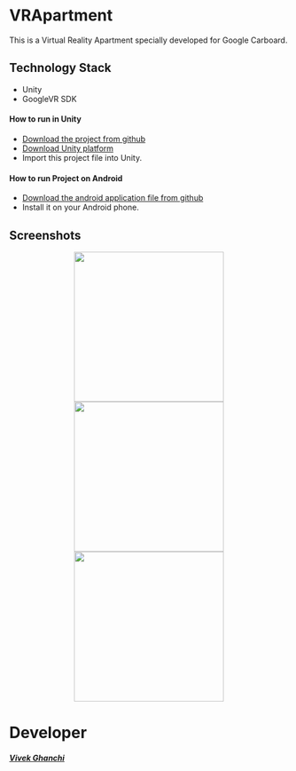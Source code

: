 # VRApartment
This is a Virtual Reality  Apartment specially developed for Google Carboard.

## Technology Stack
- Unity
- GoogleVR SDK

#### How to run in Unity
 * [Download the project from github](https://github.com/vivekghanchi/VRApartment)
 * [Download Unity platform](https://unity3d.com/get-unity/download)
 * Import this project file into Unity. 
 
#### How to run Project on Android
* [Download the android application file from github](https://github.com/vivekghanchi/VRApartment/tree/master/APK)
* Install it on your Android phone.

## Screenshots

<p align="center">
<img src="Screenshot/screenshot1.png" height = "270" width="270"> <img src="Screenshot/Screenshot2.png" height = "270" width="270"> <img src="Screenshot/Screenshot3.png" height = "270" width="270">
</p>

# Developer

##### [Vivek Ghanchi](https://github.com/vivekghanchi)

